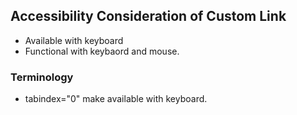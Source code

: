 ## Accessibility Consideration of Custom Link
* Available with keyboard
* Functional with keybaord and mouse.
### Terminology
* tabindex="0" make available with keyboard.

